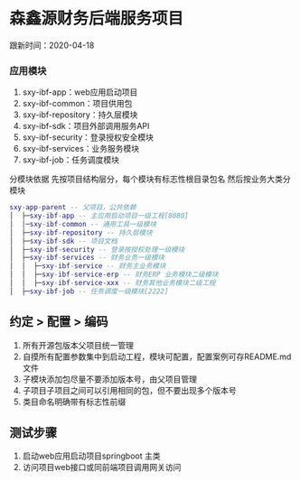 # 森鑫源财务后端服务项目

跟新时间：2020-04-18

### 应用模块

1. sxy-ibf-app：web应用启动项目
2. sxy-ibf-common：项目供用包
3. sxy-ibf-repository：持久层模块
4. sxy-ibf-sdk：项目外部调用服务API
5. sxy-ibf-security：登录授权安全模块
6. sxy-ibf-services：业务服务模块
7. sxy-ibf-job：任务调度模块

分模块依据
    先按项目结构层分，每个模块有标志性根目录包名
    然后按业务大类分模块

```lua
sxy-app-parent -- 父项目，公共依赖
│  ├─sxy-ibf-app -- 主应用启动项目一级工程[8080]
│  │─sxy-ibf-common -- 通用工具一级模块
│  ├─sxy-ibf-repository -- 持久层模块
│  ├─sxy-ibf-sdk -- 项目文档
│  ├─sxy-ibf-security -- 登录按授权处理一级模块
│  ├─sxy-ibf-services -- 财务业务一级模块
│  │  ├─sxy-ibf-service -- 财务主业务模块
│  │  ├─sxy-ibf-service-erp -- 财务ERP 业务模块二级模块
│  │  ├─sxy-ibf-service-xxx -- 财务其他业务模块二级工程
│  ├─sxy-ibf-job -- 任务调度一级模块[2222]

```

## 约定 > 配置 > 编码
1. 所有开源包版本父项目统一管理
2. 自摸所有配置参数集中到启动工程，模块可配置，配置案例可存README.md文件
3. 子模块添加包尽量不要添加版本号，由父项目管理
4. 子项目子项目之间可以引用相同的包，但不要出现多个版本号
5. 类目命名明确带有标志性前缀


## 测试步骤

1. 启动web应用启动项目springboot 主类
2. 访问项目web接口或同前端项目调用网关访问

